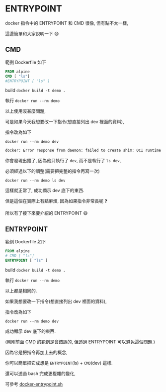 # ENTRYPOINT

docker 指令中的 ENTRYPOINT 和 CMD 很像, 但有點不太一樣,

這邊簡單和大家說明一下 :smile:

## CMD

範例 Dockerfile 如下

```Dockerfile
FROM alpine
CMD [ "ls"]
#ENTRYPOINT [ "ls" ]
```

build `docker build -t demo .`

執行 `docker run --rm demo`

以上使用沒甚麼問題,

可是如果今天我想要改一下指令(想直接列出 dev 裡面的資料),

指令改為如下

`docker run --rm demo dev`

```cmd
docker: Error response from daemon: failed to create shim: OCI runtime create failed: container_linux.go:380: starting container process caused: exec: "dev": executable file not found in $PATH: unknown.
```

你會發現出錯了, 因為他只執行了 `dev`, 而不是執行了 `ls dev`,

必須經過以下的調整(需要把完整的指令再寫一次)

`docker run --rm demo ls dev`

這樣就正常了, 成功顯示 dev 底下的東西.

但是這個在實際上有點麻煩, 因為如果指令非常長呢 :question:

所以有了接下來要介紹的 ENTRYPOINT :smile:

## ENTRYPOINT

範例 Dockerfile 如下

```Dockerfile
FROM alpine
# CMD [ "ls"]
ENTRYPOINT [ "ls" ]
```

build `docker build -t demo .`

執行 `docker run --rm demo`

以上都是相同的.

如果我想要改一下指令(想直接列出 dev 裡面的資料),

指令改為如下

`docker run --rm demo dev`

成功顯示 dev 底下的東西.

(剛剛前面 CMD 的範例是會錯誤的, 但透過 ENTRYPOINT 可以避免這個問題.)

因為它是把指令再加上去的概念,

你可以簡單把它成想是 `ENTRYPOINT`(ls) + `CMD`(dev) 這樣.

還可以透過 bash 完成更複雜的變化,

可參考 [docker-entrypoint.sh](https://github.com/twtrubiks/docker-tutorial/blob/master/api/docker-entrypoint.sh)

